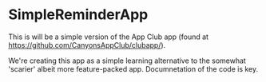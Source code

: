 SimpleReminderApp
=================

This is will be a simple version of the App Club app (found at https://github.com/CanyonsAppClub/clubapp/).

We're creating this app as a simple learning alternative to the somewhat 'scarier' albeit more feature-packed app. Documnetation of the code is key.
